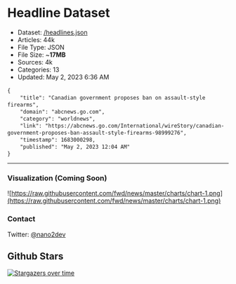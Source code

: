# Headline Dataset

- Dataset: [/headlines.json](https://raw.githubusercontent.com/fwd/news/master/headlines.json) 
- Articles: 44k
- File Type: JSON
- File Size: ~**17MB**
- Sources: 4k
- Categories: 13
- Updated: May 2, 2023 6:36 AM

```
{
    "title": "Canadian government proposes ban on assault-style firearms",
    "domain": "abcnews.go.com",
    "category": "worldnews",
    "link": "https://abcnews.go.com/International/wireStory/canadian-government-proposes-ban-assault-style-firearms-98999276",
    "timestamp": 1683000298,
    "published": "May 2, 2023 12:04 AM"
}
```

---

### Visualization (Coming Soon)

![https://raw.githubusercontent.com/fwd/news/master/charts/chart-1.png](https://raw.githubusercontent.com/fwd/news/master/charts/chart-1.png)

### Contact 

Twitter: [@nano2dev](https://twitter.com/nano2dev)

## Github Stars

[![Stargazers over time](https://starchart.cc/fwd/news.svg)](https://starchart.cc/fwd/news)
